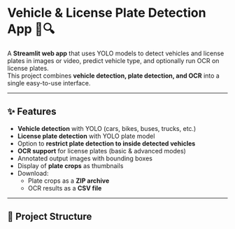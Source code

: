 # Vehicle & License Plate Detection App 🚗🔍

A **Streamlit web app** that uses YOLO models to detect vehicles and license plates in images or video, predict vehicle type, and optionally run OCR on license plates.  
This project combines **vehicle detection, plate detection, and OCR** into a single easy-to-use interface.

---

## ✨ Features

- **Vehicle detection** with YOLO (cars, bikes, buses, trucks, etc.)
- **License plate detection** with YOLO plate model
- Option to **restrict plate detection to inside detected vehicles**
- **OCR support** for license plates (basic & advanced modes)
- Annotated output images with bounding boxes
- Display of **plate crops** as thumbnails
- Download:
  - Plate crops as a **ZIP archive**
  - OCR results as a **CSV file**

---

## 📂 Project Structure


